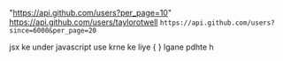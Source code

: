  "https://api.github.com/users?per_page=10"
  https://api.github.com/users/taylorotwell
 `https://api.github.com/users?since=6000&per_page=20`

 jsx ke under javascript use krne ke liye { } lgane pdhte h